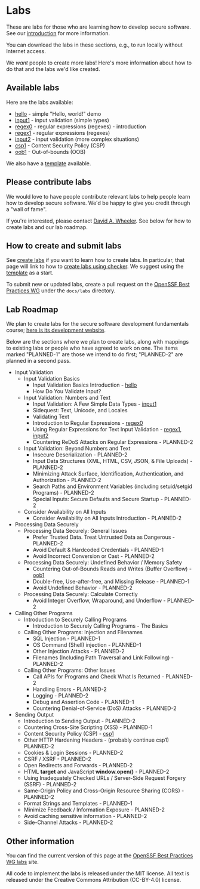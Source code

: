 # Labs

These are labs for those who are learning how to develop secure software.
See our [introduction](introduction) for more information.

You can download the labs in these sections, e.g., to run locally
without Internet access.

We *want* people to create more labs! Here's more information about
how to do that and the labs we'd like created.

## Available labs

Here are the labs available:

* [hello](hello.html) - simple "Hello, world!" demo
* [input1](input1.html) - input validation (simple types)
* [regex0](regex0.html) - regular expressions (regexes) - introduction
* [regex1](regex1.html) - regular expressions (regexes)
* [input2](input2.html) - input validation (more complex situations)
* [csp1](csp1.html) - Content Security Policy (CSP)
* [oob1](oob1.html) - Out-of-bounds (OOB)

We also have a [template](template.html) available.

## Please contribute labs

We would love to have people contribute relevant labs to help
people learn how to develop secure software.
We'd be happy to give you credit through a "wall of fame".

If you're interested, please contact
[David A. Wheeler](mailto:dwheele&#114;&#64;linuxfoundation&#46;org).
See below for how to create labs and our lab roadmap.

## How to create and submit labs

See [create labs](create_labs) if you want to learn how to create labs.
In particular, that page will link to how to
[create labs using checker](create_checker).
We suggest using the [template](template.html) as a start.

To submit new or updated labs, create a pull request on the
[OpenSSF Best Practices WG](https://github.com/ossf/wg-best-practices-os-developers/)
under the `docs/labs` directory.

## Lab Roadmap

We plan to create labs for the secure software development
fundamentals course;
[here is its development website](https://github.com/ossf/secure-sw-dev-fundamentals).

Below are the sections where we plan to create labs, along with
mappings to existing labs or people who have agreed to work on one.
The items marked "PLANNED-1" are those we intend to do first;
"PLANNED-2" are planned in a second pass.

* Input Validation
  * Input Validation Basics
    * Input Validation Basics Introduction - [hello](hello.html)
    * How Do You Validate Input?
  * Input Validation: Numbers and Text
    * Input Validation: A Few Simple Data Types - [input1](input1.html)
    * Sidequest: Text, Unicode, and Locales
    * Validating Text
    * Introduction to Regular Expressions - [regex0](regex0.html)
    * Using Regular Expressions for Text Input Validation - [regex1](regex1.html), [input2](input2.html)
    * Countering ReDoS Attacks on Regular Expressions - PLANNED-2
  * Input Validation: Beyond Numbers and Text
    * Insecure Deserialization - PLANNED-2
    * Input Data Structures (XML, HTML, CSV, JSON, & File Uploads) - PLANNED-2
    * Minimizing Attack Surface, Identification, Authentication, and Authorization - PLANNED-2
    * Search Paths and Environment Variables (including setuid/setgid Programs) - PLANNED-2
    * Special Inputs: Secure Defaults and Secure Startup - PLANNED-2
  * Consider Availability on All Inputs
    * Consider Availability on All Inputs Introduction - PLANNED-2
* Processing Data Securely
  * Processing Data Securely: General Issues
    * Prefer Trusted Data. Treat Untrusted Data as Dangerous - PLANNED-2
    * Avoid Default & Hardcoded Credentials - PLANNED-1
    * Avoid Incorrect Conversion or Cast - PLANNED-2
  * Processing Data Securely: Undefined Behavior / Memory Safety
    * Countering Out-of-Bounds Reads and Writes (Buffer Overflow) - [oob1](oob1.html)
    * Double-free, Use-after-free, and Missing Release - PLANNED-1
    * Avoid Undefined Behavior - PLANNED-2
  * Processing Data Securely: Calculate Correctly
    * Avoid Integer Overflow, Wraparound, and Underflow - PLANNED-2
* Calling Other Programs
  * Introduction to Securely Calling Programs
    * Introduction to Securely Calling Programs - The Basics
  * Calling Other Programs: Injection and Filenames
    * SQL Injection - PLANNED-1
    * OS Command (Shell) injection - PLANNED-1
    * Other Injection Attacks - PLANNED-2
    * Filenames (Including Path Traversal and Link Following) - PLANNED-2
  * Calling Other Programs: Other Issues
    * Call APIs for Programs and Check What Is Returned - PLANNED-2
    * Handling Errors - PLANNED-2
    * Logging - PLANNED-2
    * Debug and Assertion Code - PLANNED-1
    * Countering Denial-of-Service (DoS) Attacks - PLANNED-2
* Sending Output
  * Introduction to Sending Output - PLANNED-2
  * Countering Cross-Site Scripting (XSS) - PLANNED-1
  * Content Security Policy (CSP) - [csp1](csp1.html)
  * Other HTTP Hardening Headers - (probably continue csp1) PLANNED-2
  * Cookies & Login Sessions - PLANNED-2
  * CSRF / XSRF - PLANNED-2
  * Open Redirects and Forwards - PLANNED-2
  * HTML **target** and JavaScript **window.open()** - PLANNED-2
  * Using Inadequately Checked URLs / Server-Side Request Forgery (SSRF) - PLANNED-2
  * Same-Origin Policy and Cross-Origin Resource Sharing (CORS) - PLANNED-2
  * Format Strings and Templates - PLANNED-1
  * Minimize Feedback / Information Exposure - PLANNED-2
  * Avoid caching sensitive information - PLANNED-2
  * Side-Channel Attacks - PLANNED-2

## Other information

You can find the current version of this page at the
[OpenSSF Best Practices WG labs](https://best.openssf.org/labs/) site.

All code to implement the labs is released under the MIT license.
All text is released under the Creative Commons Attribution (CC-BY-4.0)
license.
